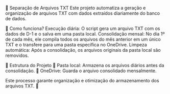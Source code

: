 📂 Separação de Arquivos TXT
Este projeto automatiza a geração e organização de arquivos TXT com dados extraídos diariamente do banco de dados.

🔹 Como funciona?
    Execução diária: O script gera um arquivo TXT com os dados de D-1 e o salva em uma pasta local.
    Consolidação mensal: No dia 1º de cada mês, ele compila todos os arquivos do mês anterior em um único TXT e o transfere para uma pasta específica no OneDrive.
    Limpeza automática: Após a consolidação, os arquivos originais da pasta local são removidos.

📌 Estrutura do Projeto
    📁 Pasta local: Armazena os arquivos diários antes da consolidação.
    📁 OneDrive: Guarda o arquivo consolidado mensalmente.

Este processo garante organização e otimização do armazenamento dos arquivos TXT. 🚀
